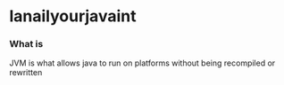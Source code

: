 # lanailyourjavaint
### What is 
JVM is what allows java to run on platforms without being recompiled or rewritten
